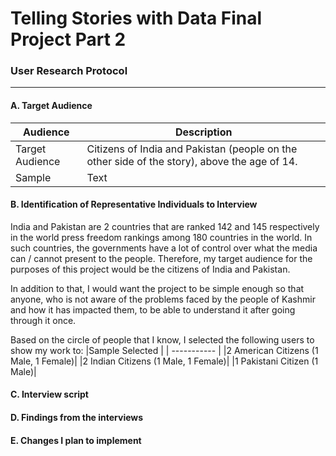 # Telling Stories with Data Final Project Part 2

### User Research Protocol
---
#### A. Target Audience
| Audience      | Description |
| ----------- | ----------- |
| Target Audience      | Citizens of India and Pakistan (people on the other side of the story), above the age of 14.        |
| Sample   | Text        |
#### B. Identification of Representative Individuals to Interview
India and Pakistan are 2 countries that are ranked 142 and 145 respectively in the world press freedom rankings among 180 countries in the world. In such countries, the governments have a lot of control over what the media can / cannot present to the people. Therefore, my target audience for the purposes of this project would be the citizens of India and Pakistan. 

In addition to that, I would want the project to be simple enough so that anyone, who is not aware of the problems faced by the people of Kashmir and how it has impacted them, to be able to understand it after going through it once. 

Based on the circle of people that I know, I selected the following users to show my work to:
|Sample Selected |
| ----------- | 
|2 American Citizens (1 Male, 1 Female)|
|2 Indian Citizens (1 Male, 1 Female)|
|1 Pakistani Citizen (1 Male)|

#### C. Interview script 


#### D. Findings from the interviews

#### E. Changes I plan to implement
